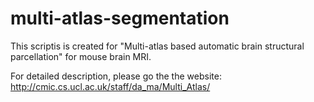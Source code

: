 multi-atlas-segmentation
========================
This scriptis is created for "Multi-atlas based automatic brain structural parcellation" for mouse brain MRI.

For detailed description, please go the the website: http://cmic.cs.ucl.ac.uk/staff/da_ma/Multi_Atlas/
